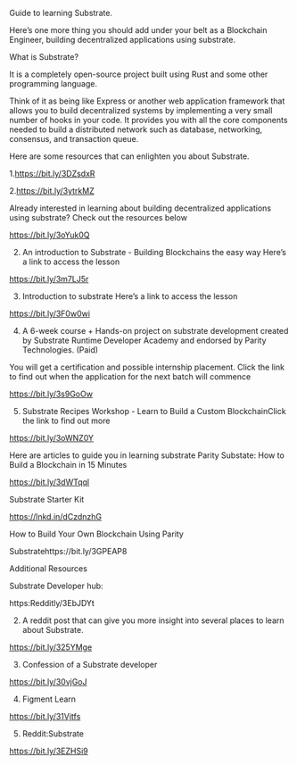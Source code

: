
Guide to learning Substrate.

Here’s one more thing you should add under your belt as a Blockchain Engineer, building decentralized applications using substrate.

What is Substrate?

It is a completely open-source project built using Rust and some other programming language.

Think of it as being like Express or another web application framework that allows you to build decentralized systems by implementing a very small number of hooks in your code.
It provides you with all the core components needed to build a distributed network such as database, networking, consensus, and transaction queue.

Here are some resources that can enlighten you about Substrate.

1.https://bit.ly/3DZsdxR

2.https://bit.ly/3ytrkMZ

Already interested in learning about building decentralized applications using substrate? Check out the resources below

https://bit.ly/3oYuk0Q

2. An introduction to Substrate - Building Blockchains the easy way
 Here’s a link to access the lesson

https://bit.ly/3m7LJ5r

3. Introduction to substrate
Here’s a link to access the lesson

https://bit.ly/3F0w0wi

4. A 6-week course + Hands-on project on substrate development created by Substrate Runtime Developer Academy and endorsed by Parity Technologies. (Paid)

You will get a certification and possible internship placement. Click the link to find out when the application for the next batch will commence

https://bit.ly/3s9GoOw

5. Substrate Recipes Workshop - Learn to Build a Custom BlockchainClick the link to find out more

https://bit.ly/3oWNZ0Y

Here are articles to guide you in learning substrate 
Parity Substate: How to Build a Blockchain in 15 Minutes

https://bit.ly/3dWTqql

Substrate Starter Kit

https://lnkd.in/dCzdnzhG

How to Build Your Own Blockchain Using Parity 

Substratehttps://bit.ly/3GPEAP8

Additional Resources

Substrate Developer hub:

https:Redditly/3EbJDYt

2. A reddit post that can give you more insight into several places to learn about Substrate.

https://bit.ly/325YMge

3. Confession of a Substrate developer

https://bit.ly/30vjGoJ

4. Figment Learn

https://bit.ly/31Vjtfs

5. Reddit:Substrate

https://bit.ly/3EZHSi9

